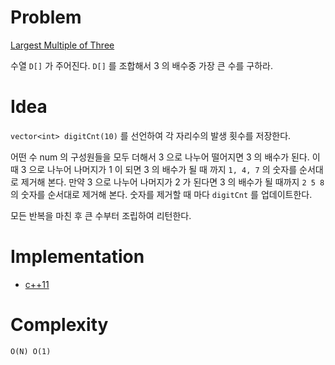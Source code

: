 # Problem

[Largest Multiple of Three](https://leetcode.com/problems/largest-multiple-of-three/)

수열 `D[]` 가 주어진다. `D[]` 를 조합해서 3 의 배수중 가장 큰 수를
구하라.

# Idea

`vector<int> digitCnt(10)` 를 선언하여 각 자리수의 발생 횟수를
저장한다. 

어떤 수 num 의 구성원들을 모두 더해서 3 으로 나누어 떨어지면 3 의
배수가 된다. 이때 3 으로 나누어 나머지가 1 이 되면 3 의 배수가 될 때
까지 `1, 4, 7` 의 숫자를 순서대로 제거해 본다. 만약 3 으로 나누어
나머지가 2 가 된다면 3 의 배수가 될 때까지 `2 5 8` 의 숫자를 순서대로
제거해 본다. 숫자를 제거할 때 마다 `digitCnt` 를 업데이트한다.

모든 반복을 마친 후 큰 수부터 조립하여 리턴한다.

# Implementation

* [c++11](a.cpp)

# Complexity

```
O(N) O(1)
```
